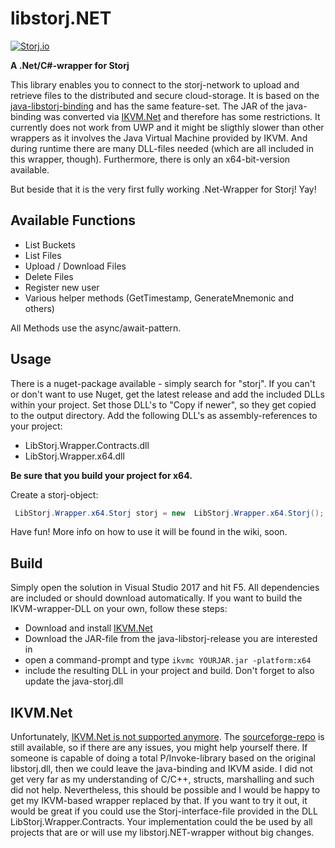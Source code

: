 # libstorj.NET
[![Storj.io](https://storj.io/img/storj-badge.svg)](https://storj.io)

**A .Net/C#-wrapper for Storj**

This library enables you to connect to the storj-network to upload and retrieve files to the distributed and secure cloud-storage. It is based on the [java-libstorj-binding](https://github.com/Storj/java-libstorj) and has the same feature-set. The JAR of the java-binding was converted via [IKVM.Net](https://www.ikvm.net/) and therefore has some restrictions. It currently does not work from UWP and it might be sligthly slower than other wrappers as it involves the Java Virtual Machine provided by IKVM. And during runtime there are many DLL-files needed (which are all included in this wrapper, though). Furthermore, there is only an x64-bit-version available.

But beside that it is the very first fully working .Net-Wrapper for Storj! Yay!

## Available Functions

* List Buckets
* List Files
* Upload / Download Files
* Delete Files
* Register new user
* Various helper methods (GetTimestamp, GenerateMnemonic and others)

All Methods use the async/await-pattern.

## Usage

There is a nuget-package available - simply search for "storj". If you can't or don't want to use Nuget, get the latest release and add the included DLLs within your project. Set those DLL's to "Copy if newer", so they get copied to the output directory. Add the following DLL's as assembly-references to your project:

* LibStorj.Wrapper.Contracts.dll
* LibStorj.Wrapper.x64.dll

**Be sure that you build your project for x64.**

Create a storj-object:

```csharp
 LibStorj.Wrapper.x64.Storj storj = new  LibStorj.Wrapper.x64.Storj();
```
 
 Have fun! More info on how to use it will be found in the wiki, soon.
 
 ## Build
 
 Simply open the solution in Visual Studio 2017 and hit F5. All dependencies are included or should download automatically. If you want to build the IKVM-wrapper-DLL on your own, follow these steps:
 * Download and install [IKVM.Net](https://www.ikvm.net/)
 * Download the JAR-file from the java-libstorj-release you are interested in
 * open a command-prompt and type `ikvmc YOURJAR.jar -platform:x64`
 * include the resulting DLL in your project and build. Don't forget to also update the java-storj.dll
 
 ## IKVM.Net
 
Unfortunately, [IKVM.Net is not supported anymore](http://weblog.ikvm.net/). The [sourceforge-repo](https://sourceforge.net/projects/ikvm/files/) is still available, so if there are any issues, you might help yourself there. If someone is capable of doing a total P/Invoke-library based on the original libstorj.dll, then we could leave the java-binding and IKVM aside. I did not get very far as my understanding of C/C++, structs, marshalling and such did not help. Nevertheless, this should be possible and I would be happy to get my IKVM-based wrapper replaced by that. If you want to try it out, it would be great if you could use the Storj-interface-file provided in the DLL LibStorj.Wrapper.Contracts. Your implementation could the be used by all projects that are or will use my libstorj.NET-wrapper without big changes.
